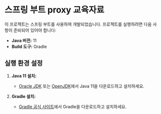 # 스프링 부트 proxy 교육자료

이 프로젝트는 스프링 부트를 사용하여 개발되었습니다. 프로젝트를 실행하려면 다음 사항이 준비되어 있어야 합니다:

- **Java 버전:** 11
- **Build 도구:** Gradle

## 실행 환경 설정

1. **Java 11 설치:**
   - [Oracle JDK](https://www.oracle.com/java/technologies/javase-jdk11-downloads.html) 또는 [OpenJDK](https://openjdk.java.net/)에서 Java 11을 다운로드하고 설치하세요.

2. **Gradle 설치:**
   - [Gradle 공식 사이트](https://gradle.org/install/)에서 Gradle을 다운로드하고 설치하세요.
